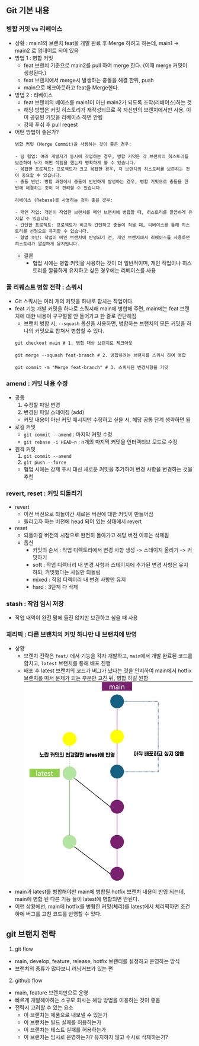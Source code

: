 ## Git 기본 내용
### 병합 커밋 vs 리베이스
- 상황 : main1의 브랜치 feat을 개발 완료 후 Merge 하려고 하는데, main1 -> main2 로 업데이트 되어 있음 
- 방법 1 : 병합 커밋
  - feat 브랜치 기준으로 main2를 pull 하여 merge 한다. (이때 merge 커밋이 생성된다.)
  - feat 브랜치에서 merge시 발생하는 충돌을 해결 한뒤, push 
  - main으로 체크아웃하고 feat을 Merge한다.
- 방법 2 : 리베이스
  - feat 브랜치의 베이스를 main1이 아닌 main2가 되도록 조작(리베이스)하는 것
  - 해당 방법은 커밋 히스토리가 재작성되므로 꼭 자신만의 브랜치에서만 사용. 이미 공유된 커밋을 리베이스 하면 안됨
  - 강제 푸쉬 후 pull reqest
- 어떤 방법이 좋은가?
    ```
    병합 커밋 (Merge Commit)을 사용하는 것이 좋은 경우:
    
    - 팀 협업: 여러 개발자가 동시에 작업하는 경우, 병합 커밋은 각 브랜치의 히스토리를 보존하여 누가 어떤 작업을 했는지 명확하게 볼 수 있습니다.
    - 복잡한 프로젝트: 프로젝트가 크고 복잡한 경우, 각 브랜치의 히스토리를 보존하는 것이 중요할 수 있습니다.
    - 충돌 빈번: 병합 과정에서 충돌이 빈번하게 발생하는 경우, 병합 커밋으로 충돌을 한 번에 해결하는 것이 더 편리할 수 있습니다.
    
    리베이스 (Rebase)를 사용하는 것이 좋은 경우:
    
    - 개인 작업: 개인이 작업한 브랜치를 메인 브랜치에 병합할 때, 히스토리를 깔끔하게 유지할 수 있습니다.
    - 간단한 프로젝트: 프로젝트가 비교적 간단하고 충돌이 적을 때, 리베이스를 통해 히스토리를 선형으로 유지할 수 있습니다.
    - 협업 초반: 작업이 메인 브랜치에 반영되기 전, 개인 브랜치에서 리베이스를 사용하면 히스토리가 깔끔하게 유지됩니다.
    ```
  - 결론 
    - 협업 시에는 병합 커밋을 사용하는 것이 더 일반적이며, 개인 작업이나 히스토리를 깔끔하게 유지하고 싶은 경우에는 리베이스를 사용

### 풀 리퀘스트 병합 전략 : 스쿼시 
- Git 스쿼시는 여러 개의 커밋을 하나로 합치는 작업이다.
- feat 기능 개발 커밋을 하나로 스쿼시해 main에 병합해 주면, main에는 feat 브랜치에 대한 내용이 구구절절 안 들어가고 한 줄로 간단해짐 
  - 브랜치 병합 시, `--squash` 옵션을 사용하면, 병합하는 브랜치의 모든 커밋을 하나의 커밋으로 합쳐서 병합할 수 있다.
  ```shell
  git checkout main # 1. 병합 대상 브랜치로 체크아웃
    
  git merge --squash feat-branch # 2. 병합하려는 브랜치를 스쿼시 하여 병합   
  
  git commit -m "Merge feat-branch" # 3. 스쿼시된 변경사항을 커밋 
  ```
### amend : 커밋 내용 수정
- 공통
  1. 수정할 파일 변경
  2. 변경된 파일 스테이징 (add)
  - 커밋 내용이 아닌 커밋 메시지만 수정하고 싶을 시, 해당 공통 단계 생략하면 됨 
- 로컬 커밋
  - `git commit --amend` : 마지막 커밋 수정 
  - `git rebase -i HEAD~n`  : n개의 마지막 커밋을 인터랙티브 모드로 수정
- 원격 커밋 
  1. `git commit --amend`
  2. `git push --force`
  - 협업 시에는 강제 푸시 대신 새로운 커밋을 추가하여 변경 사항을 변경하는 것을 추천

### revert, reset : 커밋 되돌리기
- revert 
  - 이전 버전으로 되돌아간 새로운 버전에 대한 커밋이 만들어짐 
  - 돌리고자 하는 버전에 head 되어 있는 상태에서 revert 
- reset
  - 되돌아갈 버전의 시점으로 완전히 돌아가고 해당 버전 이후는 삭제됨
  - 옵션
    - 커밋의 순서 : 작업 디렉토리에서 변경 사항 생성 -> 스테이지 올리기 -> 커밋하기 
    - soft : 작업 디렉터리 내 변경 사항과 스테이지에 추가된 변경 사항은 유지하되, 커밋했다는 사실만 되돌림 
    - mixed : 작업 디렉터리 내 변경 사항만 유지 
    - hard : 3단계 다 삭제 

### stash : 작업 임시 저장
- 작업 내역이 완전 맘에 들진 않지만 보관하고 싶을 때 사용 

### 체리픽 : 다른 브랜치의 커밋 하나만 내 브랜치에 반영 
- 상황 
  - 브랜치 전략은 `feat/` 에서 기능을 각자 개발하고, `main`에서 개발 완료된 코드를 합치고, `latest` 브랜치를 통해 배포 진행
  - 배포 후 latest 브랜치의 코드가 버그가 났다는 것을 인지하여 main에서 hotfix 브랜치를 따서 문제가 되는 부분만 고친 뒤, 병합 하길 원함
  ![img.png](git_cherry_pick.png)
- main과 latest를 병합해야만 main에 병합될 hotfix 브랜치 내용이 반영 되는데, main에 병합 된 다른 기능 들이 latest에 병합되면 안된다. 
- 이런 상황에선, main에 hotfix를 병합한 커밋(체리)를 latest에서 체리픽하면 조건하에 버그를 고친 코드를 반영할 수 있다.

## git 브랜치 전략
1. git flow
  - main, develop, feature, release, hotfix 브랜티를 설정하고 운영하는 방식
  - 브랜치의 종류가 많다보니 러닝커브가 있는 편
2. github flow
  - main, feature 브랜치만으로 운영
  - 빠르게 개발해야하는 소규모 회사는 해당 방법을 이용하는 것이 좋음
- 전략시 고려할 수 있는 요소
  - 이 브랜치는 제품으로 내보낼 수 있는가
  - 이 브랜치는 빌드 실패를 허용하는가
  - 이 브랜치는 테스트 실패를 허용하는가
  - 이 브랜치는 임시로 운영하는가? 유지하지 않고 수시로 삭제하는가? 

